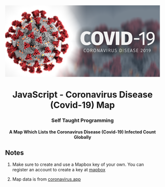 <h1 align="center">
<br>
  <img src="img/covid-19-image.png" width="600">
  <br>
    <br>
  JavaScript - Coronavirus Disease (Covid-19) Map
  <br>
</h1>

<h3 align="center">Self Taught Programming</h3>

<h4 align="center">A Map Which Lists the Coronavirus Disease (Covid-19) Infected Count Globally</h4>

## Notes
1. Make sure to create and use a Mapbox key of your own. You can register an account to create a key at [mapbox](https://www.mapbox.com/)

2. Map data is from [coronavirus.app](https://coronavirus.app)
